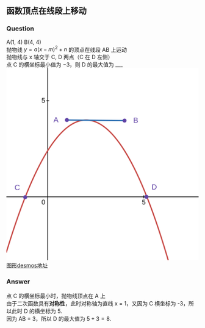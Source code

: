 ## 函数顶点在线段上移动
### Question
A(1, 4) B(4, 4)  
抛物线 $`y=a(x-m)^2+n`$ 的顶点在线段 AB 上运动  
抛物线与 x 轴交于 C, D 两点（C 在 D 左侧）  
点 C 的横坐标最小值为 $`-3`$，则 D 的最大值为 ___  
![](./函数顶点在线段上移动.svg)  
[图形desmos地址](https://www.desmos.com/geometry/zkbseykswo)  
### Answer
点 C 的横坐标最小时，抛物线顶点在 A 上  
由于二次函数具有**对称性**，此时对称轴为直线 x = 1，又因为 C 横坐标为 -3，所以此时 D 的横坐标为 5.  
因为 AB = 3，所以 D 的最大值为 $`5+3=8`$.